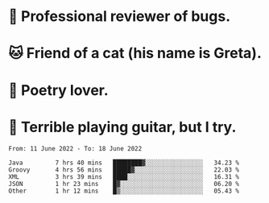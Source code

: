 # 🐛 Professional reviewer of bugs.
# 🐱 Friend of a cat (his name is Greta).
# 📜 Poetry lover.
# 🎸 Terrible playing guitar, but I try.

<!--START_SECTION:waka-->

```text
From: 11 June 2022 - To: 18 June 2022

Java         7 hrs 40 mins   ████████▓░░░░░░░░░░░░░░░░   34.23 %
Groovy       4 hrs 56 mins   █████▓░░░░░░░░░░░░░░░░░░░   22.03 %
XML          3 hrs 39 mins   ████░░░░░░░░░░░░░░░░░░░░░   16.31 %
JSON         1 hr 23 mins    █▓░░░░░░░░░░░░░░░░░░░░░░░   06.20 %
Other        1 hr 12 mins    █▒░░░░░░░░░░░░░░░░░░░░░░░   05.43 %
```

<!--END_SECTION:waka-->
